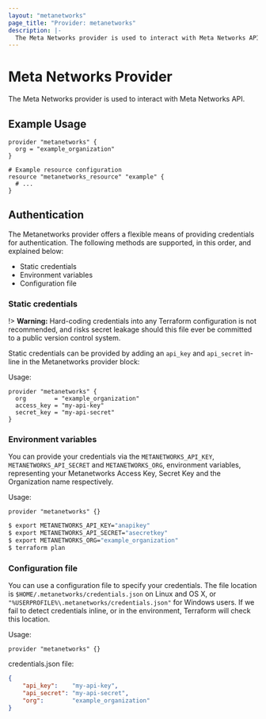 ```yaml
---
layout: "metanetworks"
page_title: "Provider: metanetworks"
description: |-
  The Meta Networks provider is used to interact with Meta Networks APIs.
---
```


# Meta Networks Provider

The Meta Networks provider is used to interact with Meta Networks API.

## Example Usage

```hcl
provider "metanetworks" {
  org = "example_organization"
}

# Example resource configuration
resource "metanetworks_resource" "example" {
  # ...
}
```

## Authentication

The Metanetworks provider offers a flexible means of providing credentials for
authentication. The following methods are supported, in this order, and
explained below:

- Static credentials
- Environment variables
- Configuration file

### Static credentials

!> **Warning:** Hard-coding credentials into any Terraform configuration is not
recommended, and risks secret leakage should this file ever be committed to a
public version control system.

Static credentials can be provided by adding an `api_key` and `api_secret`
in-line in the Metanetworks provider block:

Usage:

```hcl
provider "metanetworks" {
  org        = "example_organization"
  access_key = "my-api-key"
  secret_key = "my-api-secret"
}
```

### Environment variables

You can provide your credentials via the `METANETWORKS_API_KEY`,
`METANETWORKS_API_SECRET` and `METANETWORKS_ORG`, environment variables,
representing your Metanetworks Access Key, Secret Key and the Organization name respectively.

Usage:

```hcl
provider "metanetworks" {}
```

```sh
$ export METANETWORKS_API_KEY="anapikey"
$ export METANETWORKS_API_SECRET="asecretkey"
$ export METANETWORKS_ORG="example_organization"
$ terraform plan
```

### Configuration file

You can use a configuration file to specify your credentials. The
file location is `$HOME/.metanetworks/credentials.json` on Linux and OS X, or
`"%USERPROFILE%\.metanetworks/credentials.json"` for Windows users.
If we fail to detect credentials inline, or in the environment, Terraform will check
this location.

Usage:

```hcl
provider "metanetworks" {}
```

credentials.json file:
```json
{
	"api_key":    "my-api-key",
	"api_secret": "my-api-secret",
	"org":        "example_organization"
}
```
